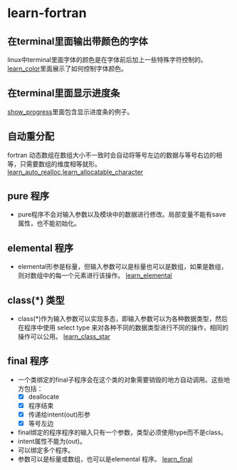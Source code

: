 # learn-fortran
## 在terminal里面输出带颜色的字体
linux中terminal里面字体的颜色是在字体前后加上一些特殊字符控制的。[learn_color](./src/learn_color.f90)里面展示了如何控制字体颜色。

## 在terminal里面显示进度条
[show_progress](./src/learn_show_progress.f90)里面包含显示进度条的例子。

## 自动重分配
fortran 动态数组在数组大小不一致时会自动将等号左边的数据与等号右边的相等，只需要数组的维度相等就形。 [learn_auto_realloc](./src/learn_auto_realloc.f90),[learn_allocatable_character](./src/learn_allocatable_character.f90)

## pure 程序
- pure程序不会对输入参数以及模块中的数据进行修改。局部变量不能有save属性，也不能初始化。


## elemental 程序
- elemental形参是标量，但输入参数可以是标量也可以是数组，如果是数组，则对数组中的每一个元素进行该操作。 [learn_elemental](./src/learn_elemental.f90)


## class(\*) 类型
- class(\*)作为输入参数可以实现多态，即输入参数可以为各种数据类型，然后在程序中使用 select type 来对各种不同的数据类型进行不同的操作，相同的操作可以公用。 [learn_class_star](./src/learn_class_star.f90)


## final 程序
- 一个类绑定的final子程序会在这个类的对象需要销毁的地方自动调用。这些地方包括：
  - [x] deallocate
  - [x] 程序结束
  - [x] 传递给intent(out)形参
  - [x] 等号左边

- final绑定的程序程序的输入只有一个参数，类型必须使用type而不是class。
- intent属性不能为(out)。
- 可以绑定多个程序。
- 参数可以是标量或数组，也可以是elemental 程序。
[learn_final](./src/learn_final.f90)
